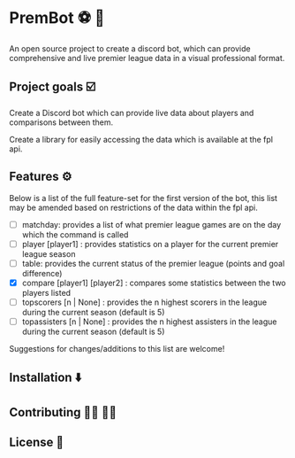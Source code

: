 # PremBot ⚽️ 🤖

An open source project to create a discord bot, which can provide comprehensive and live premier league data in a visual professional format.

## Project goals ☑️

Create a Discord bot which can provide live data about players and comparisons between them.

Create a library for easily accessing the data which is available at the fpl api.

## Features ⚙️

Below is a list of the full feature-set for the first version of the bot, this list may be amended based on restrictions of the data within the fpl api.

- [ ] matchday: provides a list of what premier league games are on the day which the command is called
- [ ] player [player1] : provides statistics on a player for the current premier league season
- [ ] table: provides the current status of the premier league (points and goal difference)
- [x] compare [player1] [player2] : compares some statistics between the two players listed
- [ ] topscorers [n | None] : provides the n highest scorers in the league during the current season (default is 5)
- [ ] topassisters [n | None] : provides the n highest assisters in the league during the current season (default is 5)

Suggestions for changes/additions to this list are welcome!

## Installation ⬇️

## Contributing 👨‍💻 👩‍💻

## License 🪪
